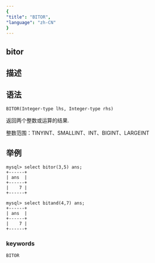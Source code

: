 ```yaml
---
{
"title": "BITOR",
"language": "zh-CN"
}
---
```


## bitor
## 描述
## 语法

`BITOR(Integer-type lhs, Integer-type rhs)`

返回两个整数或运算的结果.

整数范围：TINYINT、SMALLINT、INT、BIGINT、LARGEINT

## 举例

```
mysql> select bitor(3,5) ans;
+------+
| ans  |
+------+
|    7 |
+------+

mysql> select bitand(4,7) ans;
+------+
| ans  |
+------+
|    7 |
+------+
```

### keywords

    BITOR
